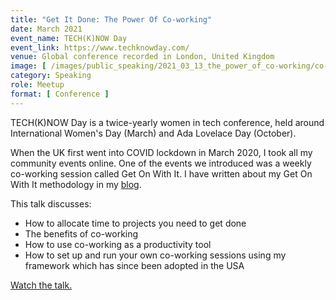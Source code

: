 ```yaml
---
title: "Get It Done: The Power Of Co-working"
date: March 2021
event_name: TECH(K)NOW Day
event_link: https://www.techknowday.com/
venue: Global conference recorded in London, United Kingdom
image: [ /images/public_speaking/2021_03_13_the_power_of_co-working/co-working_techknowday.jpg ]
category: Speaking
role: Meetup
format: [ Conference ]
---
```


TECH(K)NOW Day is a twice-yearly women in tech conference, held around International Women's Day (March) and Ada Lovelace Day (October).

When the UK first went into COVID lockdown in March 2020, I took all my community events online.  One of the events we introduced was a weekly co-working session called Get On With It.  I have written about my Get On With It methodology in my [blog](/blog/get-on-with-it).

This talk discusses:

- How to allocate time to projects you need to get done
- The benefits of co-working
- How to use co-working as a productivity tool
- How to set up and run your own co-working sessions using my framework which has since been adopted in the USA

[Watch the talk.](https://yougotthis.io/talks/the-power-of-co-working/)
